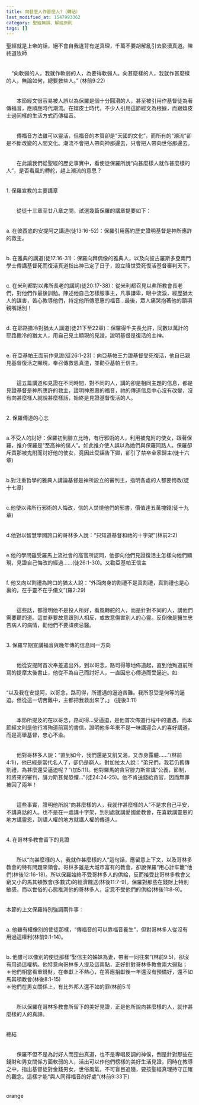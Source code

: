 ```yaml
---
title: 向甚麼人作甚麼人?（轉貼）
last_modified_at: 1547993362
category: 聖經無誤、解經原則
tags: []
---
```


<p>聖經就是上帝的話，絕不會自我違背有逆真理，千萬不要胡解亂引去褻瀆真道。<!--more-->陳終道牧師<br/><br/><br/>　“向軟弱的人，我就作軟弱的人，為要得軟弱人。向甚麼樣的人，我就作甚麼樣的人，無論如何，總要救些人。”     (林前9:22)<br/><br/><br/>　　本節經文很容易被人誤以為保羅是個十分圓滑的人，甚至被引用作基督徒為著傳福音，應順應時代潮流。在嬉皮士時代，不少人引用這節經文為根據，而跟嬉皮士過同樣的生活方式而傳福音。<br/><br/><br/>　　傳福音方法雖可以靈活，但福音的本質卻是“天國的文化”，而所有的“潮流”卻是不斷改變的人間文化。潮流不會把人帶向神那邊去，只會把人帶向世俗那邊去。<br/><br/><br/>　　在此讓我們從聖經的歷史事實中，看使徒保羅所說“向甚麼樣人就作甚麼樣的人”，是否看風的轉舵，趕上潮流的意思？<br/> <br/><br/>1.     保羅宣教的主要講章<br/><br/><br/>　　從徒十三章至廿八章之間，試選幾篇保羅的講章提要如下：<br/><br/><br/>a.      在彼西底的安提阿之講道(徒13:16-52)：保羅引用舊約歷史證明基督是神所應許的救主。<br/><br/><br/>b.      在雅典的講道(徒17:16-31)：保羅向拜偶像的雅典人，以及向彼古羅斯多亞兩門學士傳講基督死而復活真道指出神已定了日子，設立降世受死復活基督審判天下。<br/><br/><br/>c.      在米利都對以弗所長老的講詞(徒20:17-38)：從米利都召見以弗所教會長老們，對他們作最後訓勉。陳述他自己怎樣服事主，凡事謙卑，眼中流淚，經歷猶太人的謀害，苦心教導他們，持定他所傳恩惠的福音…最後，眾人痛哭抱著他的頸項親嘴話別！<br/><br/><br/>d.      在耶路撒冷對猶太人講道(徒21下至22章)：保羅得千夫長允許，同數以萬計的耶路撒冷的猶太人，用自己見主顯現的見證，證明基督是復活的主神。<br/><br/><br/>e.      在亞基帕王面前作見證(徒26:1-23)：向亞基帕王力證基督受死復活，他自已親見基督復活之顯現，奉召傳救恩真道，並勸亞基帕王信主。<br/><br/><br/>　　這五篇講道和見證在不同時間，對不同的人，講的卻是相同主題的信息，都是見證基督是神所應許的救主，證明神恩惠的福音，祂的傳道信息中心沒有改變，沒有向甚麼樣人就說甚麼樣話，始終是見證基督復活的人。<br/><br/><br/>2.     保羅傳道的心志<br/><br/><br/>a.不受人的討好：保羅初到腓立比時，有行邪術的人，利用被鬼附的使女，跟著保羅，推介保羅是“至高神的僕人”。如此推介使人誤以為她們與保羅同路人。保羅卻斥責那被鬼附而討好他的使女，竟因此受誣告下獄，卻引了禁卒全家歸主(徒十六章)<br/><br/><br/>b.對注重哲學的雅典人講論基督是神所設立的審判主，指明各處的人都要悔改(徒十七章)<br/><br/><br/>c.他使以弗所行邪術的人悔改，信的人焚燒他們的邪書，價值達五萬塊錢(徒十九章)<br/><br/><br/>d.他對以智慧學問誇口的哥林多人說：“只知道基督和祂的十字架”(林前2:2)<br/><br/><br/>e.他的學問雖受羅馬上流社會的高官所認同，他卻向他們見證復活主怎樣向他們顯現，見證自己悔改的經過……(徒26:1-30)。又勸亞基帕王信主<br/><br/><br/>f. 他又向以割禮為誇口的猶太人說：“外面肉身的割禮不是真割禮，真割禮也是心裏的，在乎靈不在乎儀文”(羅2:29)<br/><br/><br/>　　這些話，都證明他不是投人所好，看風轉舵的人，而是針對不同的人，講他們需要聽的道。這並非要故意跟別人相反，或故意傷害別人的心靈。反倒像是醫生忠告病人的病情，勸他們不要諱疾忌醫。<br/><br/><br/>3. 保羅早期宣講福音與晚年傳的信息同一方向<br/><br/><br/>　　他從安提阿首次奉差遣出外，到以哥念，路司得等地佈道起，直到他殉道前所寫的提摩太後書止，他從不為自己而討好人，一直因忠心傳道而受逼迫。如:<br/><br/><br/>“以及我在安提阿，以哥念，路司得，所遭遇的逼迫苦難。我所忍受是何等的逼迫。但從這一切苦難中，主都把我救出來了。」         (提後3:11)<br/><br/><br/>　　本節所提及的在以哥念，路司得…受逼迫，是他首次佈道行程中的遭遇，而本節經文則是他行將殉道前寫的書信，證明他多年來不是一味講迎合人的喜好講道，而是高舉基督，忠心不渝。<br/><br/><br/>　　他對哥林多人說：“直到如今，我們還是又飢又渴，又赤身露體……”(林前4:1l)，他已經是當代名人了，卻仍是窮人。對加拉太人說：“弟兄們，我若仍舊傳割禮，為甚麼還受逼迫呢？”(加5:11)。他對羅馬的貪官腓力斯宣講“公義，節制，和將來的審判，腓力斯甚覺恐懼…”(徒24:24-25)。他不肯送錢給貪官，因而無罪被囚了兩年！<br/><br/><br/>　　這些事實，證明他所說“向甚麼樣的人，我就作甚麼樣的人”不是求自己平安，不講真話的人。也不是在一處講十字架，到別處就講愛國愛教會，在喜歡講靈恩的地方講靈恩，到講人權的地方就講人權的傳道人。<br/><br/><br/>4. 在哥林多教會留下的見證<br/><br/><br/>　　所以“向甚麼樣的人，我就作甚麼樣的人”這句話，應留意上下文，以及哥林多教會的特有問題來領會。哥林多雖是大城市富有的教會，卻說保羅“用心計牢籠”他們(林後12:16-18)。所以保羅始終不受哥林多人的供給，反而接受比哥林多教會又窮又小的馬其頓教會(多數式)的經濟餽送(林後11:7-9)。保羅對那些在錢財上特別敏感，而以世俗的心態推測他的哥林多人，定意不受他們的供給(林後11:8-9)。<br/> <br/><br/>本節的上文保羅特別強調兩件事：<br/><br/><br/>a.      他雖有權像別的使徒那樣，“傳福音的可以靠福音養生”，但對哥林多人從沒有用過這權利(林前9:1-14)。<br/><br/><br/>b.      他雖可以像別的使徒那樣“娶信主的姊妹為妻，帶著一同往來”(林前9:5)，卻沒有用過這權柄。他特意向哥林多人提及這兩點，正好針對哥林多教會兩大弱點；<br/>＊他們相當看重錢財，在奉獻上不熱心，在答應捐獻後一年還沒有預備好，還不如馬其頓教會(林後8:1-15)<br/>＊他們在男女關係上，有比外邦人還不如的罪(林前5:1)<br/><br/><br/>　　所以保羅在哥林多教會所留下的美好見證，正是他所說向甚麼樣的人，就作甚麼樣的人的真諦。<br/><br/><br/>總結<br/><br/><br/>　　保羅不但不是為討好人而歪曲真道，也不是專唱反調的神僕，倒是針對那些在錢財和男女關係方面軟弱的人，活出可以作他們榜樣的美好生活見證，同時在教導之中，指出基督徒對金錢男女，世俗風氣，不可盲目追隨，要按聖經真理持守正確的觀念。這樣才能“與人同得福音的好處”(林前9:33下)<br/><br/><br/>orange<br/><br/></p><p> </p><br/><br/>